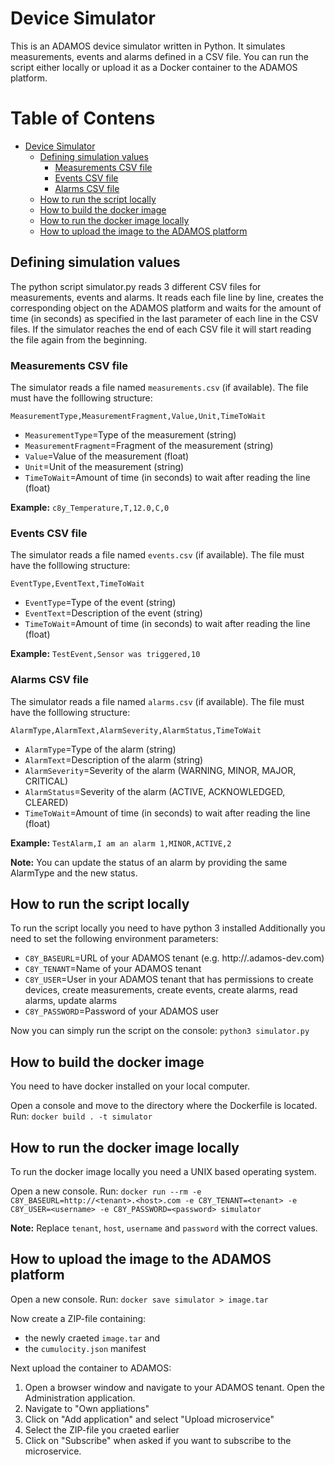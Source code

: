 # Device Simulator

This is an ADAMOS device simulator written in Python. It simulates measurements, events and alarms defined in a CSV file. You can run the script either locally or upload it as a Docker container to the ADAMOS platform.

# Table of Contens
- [Device Simulator](#device-simulator)
  - [Defining simulation values](#defining-simulation-values)
    - [Measurements CSV file](#measurements-csv-file)
    - [Events CSV file](#events-csv-file)
    - [Alarms CSV file](#alarms-csv-file)
  - [How to run the script locally](#how-to-run-the-script-locally)
  - [How to build the docker image](#how-to-build-the-docker-image)
  - [How to run the docker image locally](#how-to-run-the-docker-image-locally)
  - [How to upload the image to the ADAMOS platform](#how-to-upload-the-image-to-the-adamos-platform)


## Defining simulation values

The python script simulator.py reads 3 different CSV files for measurements, events and alarms. It reads each file line by line, creates the corresponding object on the ADAMOS platform and waits for the amount of time (in seconds) as specified in the last parameter of each line in the CSV files. If the simulator reaches the end of each CSV file it will start reading the file again from the beginning.

### Measurements CSV file

The simulator reads a file named `measurements.csv` (if available). The file must have the folllowing structure:

`MeasurementType,MeasurementFragment,Value,Unit,TimeToWait`

- `MeasurementType`=Type of the measurement (string)
- `MeasurementFragment`=Fragment of the measurement (string)
- `Value`=Value of the measurement (float)
- `Unit`=Unit of the measurement (string)
- `TimeToWait`=Amount of time (in seconds) to wait after reading the line (float)

__Example:__
`c8y_Temperature,T,12.0,C,0`

### Events CSV file

The simulator reads a file named `events.csv` (if available). The file must have the folllowing structure:

`EventType,EventText,TimeToWait`

- `EventType`=Type of the event (string)
- `EventText`=Description of the event (string)
- `TimeToWait`=Amount of time (in seconds) to wait after reading the line (float)

__Example:__
`TestEvent,Sensor was triggered,10`

### Alarms CSV file

The simulator reads a file named `alarms.csv` (if available). The file must have the folllowing structure:

`AlarmType,AlarmText,AlarmSeverity,AlarmStatus,TimeToWait`

- `AlarmType`=Type of the alarm (string)
- `AlarmText`=Description of the alarm (string)
- `AlarmSeverity`=Severity of the alarm (WARNING, MINOR, MAJOR, CRITICAL)
- `AlarmStatus`=Severity of the alarm (ACTIVE, ACKNOWLEDGED, CLEARED)
- `TimeToWait`=Amount of time (in seconds) to wait after reading the line (float)

__Example:__
`TestAlarm,I am an alarm 1,MINOR,ACTIVE,2`

__Note:__
You can update the status of an alarm by providing the same AlarmType and the new status.

## How to run the script locally

To run the script locally you need to have python 3 installed
Additionally you need to set the following environment parameters:
- `C8Y_BASEURL`=URL of your ADAMOS tenant (e.g. http://<tenant>.adamos-dev.com)
- `C8Y_TENANT`=Name of your ADAMOS tenant
- `C8Y_USER`=User in your ADAMOS tenant that has permissions to create devices, create measurements, create events, create alarms, read alarms, update alarms
- `C8Y_PASSWORD`=Password of your ADAMOS user

Now you can simply run the script on the console: `python3 simulator.py`

## How to build the docker image

You need to have docker installed on your local computer.

Open a console and move to the directory where the Dockerfile is located.
Run: `docker build . -t simulator`

## How to run the docker image locally

To run the docker image locally you need a UNIX based operating system.

Open a new console.
Run: `docker run --rm -e C8Y_BASEURL=http://<tenant>.<host>.com -e C8Y_TENANT=<tenant> -e C8Y_USER=<username> -e C8Y_PASSWORD=<password> simulator`

__Note:__ Replace `tenant`, `host`, `username` and `password` with the correct values.

## How to upload the image to the ADAMOS platform

Open a new console.
Run: `docker save simulator > image.tar`

Now create a ZIP-file containing:
- the newly craeted `image.tar` and
- the `cumulocity.json` manifest

Next upload the container to ADAMOS:
1. Open a browser window and navigate to your ADAMOS tenant. Open the Administration application.
1. Navigate to "Own appliations"
1. Click on "Add application" and select "Upload microservice"
1. Select the ZIP-file you craeted earlier
1. Click on "Subscribe" when asked if you want to subscribe to the microservice.
